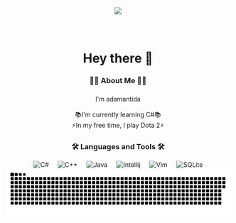 <div align="center">
  <img height="150" src="https://i.pinimg.com/originals/bf/41/dd/bf41ddb85ad80d8b57d290921bdf0a0f.gif"  />
</div>

###

<br clear="both">

<h1 align="center">Hey there 👋</h1>

###

<h3 align="center">👩‍💻 About Me 👩‍💻</h3>

###
<div align="center">
I'm adamantida<br><br>
📚I'm currently learning C#📚<br>
⚡In my free time, I play Dota 2⚡
</div>


<h3 align="center">🛠 Languages and Tools 🛠</h3>

<div align="center">
  <img src="https://cdn.jsdelivr.net/gh/devicons/devicon/icons/csharp/csharp-original.svg" height="40" alt="C#" />
  <img width="12" />
  <img src="https://cdn.jsdelivr.net/gh/devicons/devicon/icons/cplusplus/cplusplus-original.svg" height="40" alt="C++" />
  <img width="12" />
  <img src="https://raw.githubusercontent.com/marwin1991/profile-technology-icons/refs/heads/main/icons/java.png" height="40" alt="Java" />
    <img width="12" /> 
  <img src="https://raw.githubusercontent.com/marwin1991/profile-technology-icons/refs/heads/main/icons/intellij.png" height="40" alt="Intellij" />
    <img width="12" />
  <img src="https://raw.githubusercontent.com/marwin1991/profile-technology-icons/refs/heads/main/icons/vim.png" height="40" alt="Vim" />
  <img width="12" />
  <img src="https://cdn.jsdelivr.net/gh/devicons/devicon/icons/sqlite/sqlite-original.svg" height="40" alt="SQLite" />
</div>

<div align="center">
  <img src="https://github.com/adamantida/adamantida/blob/output/github-contribution-grid-snake-dark.svg">
</div>
